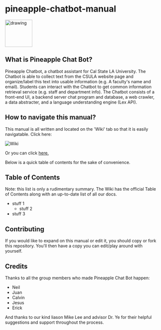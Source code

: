 # pineapple-chatbot-manual

<img src="https://i.imgur.com/j05dkHc.png" alt="drawing" width="90"/>

## What is Pineapple Chat Bot?
Pineapple Chatbot, a chatbot assistant for Cal State LA University. The Chatbot is able to collect text from the CSULA website page and organize/label this text into usable information (e.g. A faculty's name and email). Students can interact with the Chatbot to get common information retrieval service (e.g. staff and department info). The Chatbot consists of a front-end UI, a backend server chat program and database, a web crawler, a data abstracter, and a language understanding engine (Lex API).

## How to navigate this manual?
This manual is all written and located on the 'Wiki' tab so that it is easily navigatable. Click here:

![Wiki](https://i.imgur.com/JWiTSDH.png)

Or you can click [here.](https://github.com/juan-aquino/pineapple-chatbot-manual/wiki)

Below is a quick table of contents for the sake of convenience.

## Table of Contents
Note: this list is only a rudimentary summary. The Wiki has the official Table of Contents along with an up-to-date list of all our docs.
* stuff 1
  * stuff 2
* stuff 3

## Contributing
If you would like to expand on this manual or edit it, you should copy or fork this repository. You'll then have a copy you can edit/play around with yourself.

## Credits
Thanks to all the group members who made Pineapple Chat Bot happen:
* Neil 
* Juan
* Calvin
* Jesus
* Erick

And thanks to our kind liason Mike Lee and advisor Dr. Ye for their helpful suggestions and support throughout the process.
